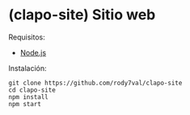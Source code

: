 # (clapo-site) Sitio web

Requisitos:

 * [Node.js](https://nodejs.org/es/)

Instalación:

```
git clone https://github.com/rody7val/clapo-site
cd clapo-site
npm install
npm start
```
